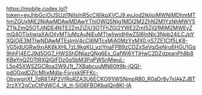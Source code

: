 https://mobile.codex.lol?token=eyJhbGciOiJSUzI1NiIsInR5cCI6IkpXVCJ9.eyJod2lkIjoiMWNiMDhmMThmZGUxMjE2NjAwMDAwMDAwYThiOWQ5Njg1MDI2M2ZhN2M1YzNhMWY5ZTlkZmQ5OTJjNDE4NTE2ZmZjZjU3OTFhZGI2YWE2ZmI5ZjQ1MjM2MWEyZmQ4OTIxIiwiaXAiOiIyMTIuMzAuNjEuMTIwIiwidHlwZSI6InNlc3Npb24iLCJpYXQiOjE3MTIwNDAwMTEsImV4cCI6MTcxMjA0MzYxMX0.nS7ZE1Clf5LK8-VG5jdUGRw9xjAK6kXHL7zL9kgKU_yziYnaFPB9zCDZxSeVqjSeNru6HGU1Gq9hhFI4ECJ9d5OG7_HWSShDNIazQNg6Ex_GafWj6YTiHwC2DZdzeanPh8b8KBeYnQZOTtRXQlQIFDz0qSbM3PqPWSnMwuL-L5p45XWSZGCRoa2W9J1t_7XBabcuuMN60It9b-jQQI-pdOGqdDZIcMhxMdIa-Fivysk9FFKc-ObywgnXf_7dR8TAP2VfRoRZA3U6ECKO91IWSNmpRB0_R0aDr8v7sIAkZJBT2rzXY2gCpCtPdWC4_lA_tt-5lG6FBOKbqIQn8Kl-IA
